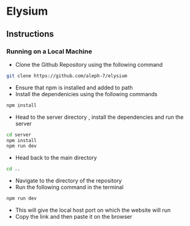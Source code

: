 # Elysium

## Instructions 

### Running on a Local Machine

- Clone the Github Repository using the following command
```bash
git clone https://github.com/aleph-7/elysium
```
- Ensure that npm is installed and added to path 
- Install the dependenicies using the following commands
```bash
npm install 
```
- Head to the server directory , install the dependencies and run the server
```bash
cd server 
npm install
npm run dev
```
- Head back to the main directory
```bash
cd ..
```
- Navigate to the directory of the repository
- Run the following command in the terminal 
```bash
npm run dev
```
- This will give the local host port on which the website will run
- Copy the link and then paste it on the browser